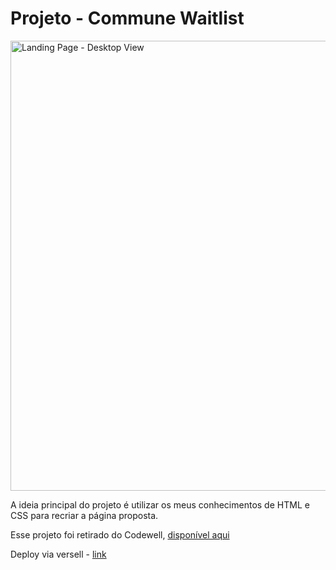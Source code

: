 # Projeto - Commune Waitlist

<img width="720" alt="Landing Page - Desktop View" src="https://user-images.githubusercontent.com/89169695/156661307-1b371511-b0e2-4dde-9dcb-ae45f10f71bd.png">



A ideia principal do projeto é utilizar os meus conhecimentos de HTML e CSS para recriar a página proposta.

Esse projeto foi retirado do  Codewell, <a href="https://www.codewell.cc/challenges/commune-waitlist-page--608d9565747bad001532bd64">disponível aqui</a>

Deploy via versell - <a href="https://commune-waitlist-site-dzscj5rfe-beangzz.vercel.app/">link</a>


